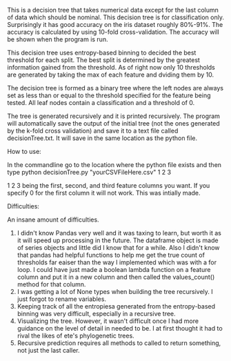 This is a decision tree that takes numerical data except for the last column of data which should be nominal.  This decision tree is for classification only.  Surprisingly it has good accuracy on the iris dataset roughly 80%-91%.  The accuracy is calculated by using 10-fold cross-validation.  The accuracy will be shown when the program is run.

This decision tree uses entropy-based binning to decided the best threshold for each split.  The best split is determined by the greatest information gained from the threshold.  As of right now only 10 thresholds are generated by taking the max of each feature and dviding them by 10.  

The decision tree is formed as a binary tree where the left nodes are always set as less than or equal to the threshold specified for the feature being tested.  All leaf nodes contain a classification and a threshold of 0.  

The tree is generated recursively and it is printed recursively.  The program will automatically save the output of the initial tree (not the ones generated by the k-fold cross validation) and save it to a text file called decisionTree.txt.  It will save in the same location as the python file.

How to use:
 
In the commandline go to the location where the python file exists and then type python decisionTree.py "yourCSVFileHere.csv" 1 2 3

1 2 3 being the first, second, and third feature columns you want.  If you specify 0 for the first column it will not work.  This was intially made.

Difficulties:

An insane amount of difficulties. 
1. I didn't know Pandas very well and it was taxing to learn, but worth it as it will speed up processing in the future.  The dataframe object is made of series objects and little did I know that for a while.  Also I didn't know that pandas had helpful functions to help me get the true count of thresholds far eaiser than the way I implemented which was with a for loop.  I could have just made a boolean lambda function on a feature column and put it in a new column and then called the values_count() method for that column.
2. I was getting a lot of None types when building the tree recursively.  I just forgot to rename variables.
3. Keeping track of all the entropiesa generated from the entropy-based binning was very difficult, especially in a recursive tree.
4. Visualizing the tree.  However, it wasn't difficult once I had more guidance on the level of detail in needed to be.  I at first thought it had to rival the likes of ete's phylogenetic trees.  
5. Recursive prediction requires all methods to called to return something, not just the last caller.
